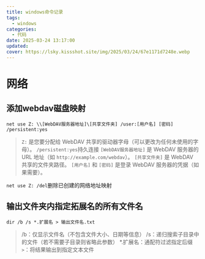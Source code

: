 ```yaml
---
title: windows命令记录
tags:
  - windows
categories:
  - 代码
date: 2025-03-24 13:17:00
updated: 
cover: https://lsky.kissshot.site/img/2025/03/24/67e1171d7248e.webp
---
```

# 网络
## 添加webdav磁盘映射

`net use Z: \\[WebDAV服务器地址]\[共享文件夹] /user:[用户名] [密码] /persistent:yes`

>`Z:` 是您要分配给 WebDAV 共享的驱动器字母（可以更改为任何未使用的字母）。
>`/persistent:yes`持久连接
>`[WebDAV服务器地址]` 是 WebDAV 服务器的 URL 地址（如 `http://example.com/webdav`）。
>`[共享文件夹]` 是 WebDAV 共享的文件夹路径。
>`[用户名]` 和 `[密码]` 是登录 WebDAV 服务器的凭据（如果需要）。


`net use Z: /del`删除已创建的网络地址映射

## 输出文件夹内指定拓展名的所有文件名

`dir /b /s *.扩展名 > 输出文件名.txt`

>/b：仅显示文件名（不包含文件大小、日期等信息）
>/s：递归搜索子目录中的文件（若不需要子目录则省略此参数）
>*.扩展名：通配符过滤指定后缀
>`>`：将结果输出到指定文本文件



